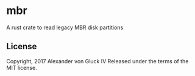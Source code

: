 # mbr

A rust crate to read legacy MBR disk partitions

## License

Copyright, 2017 Alexander von Gluck IV
Released under the terms of the MIT license.

